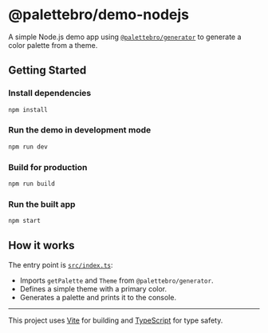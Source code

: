 # @palettebro/demo-nodejs

A simple Node.js demo app using [`@palettebro/generator`](https://www.npmjs.com/package/@palettebro/generator) to generate a color palette from a theme.

## Getting Started

### Install dependencies

```bash
npm install
```

### Run the demo in development mode

```bash
npm run dev
```

### Build for production

```bash
npm run build
```

### Run the built app

```bash
npm start
```

## How it works

The entry point is [`src/index.ts`](src/index.ts):

- Imports `getPalette` and `Theme` from `@palettebro/generator`.
- Defines a simple theme with a primary color.
- Generates a palette and prints it to the console.

---

This project uses [Vite](https://vitejs.dev/) for building and [TypeScript](https://www.typescriptlang.org/) for type safety.
